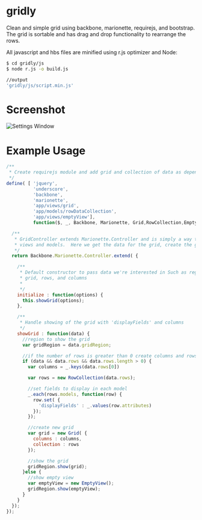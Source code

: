 gridly
==================================

Clean and simple grid using backbone, marionette, requirejs, and bootstrap.  The grid is sortable and has drag and drop functionality to rearrange the rows.

All javascript and hbs files are minified using r.js optimizer and Node:
```bash
$ cd gridly/js
$ node r.js -o build.js

//output
'gridly/js/script.min.js'
```

Screenshot
==========
![Settings Window](https://raw.github.com/julesbond007/gridly/master/docs/screenshots/gridly.png)

Example Usage
=============
```javascript
/**
 * Create requirejs module and add grid and collection of data as dependencies
 */
define( [ 'jquery',
          'underscore',
          'backbone',
          'marionette',
          'app/views/grid',
          'app/models/rowDataCollection',
          'app/views/emptyView'],
          function($, _, Backbone, Marionette, Grid,RowCollection,EmptyView) {

  /**
   * GridController extends Marionette.Controller and is simply a way to manage our 
   * views and models.  Here we get the data for the grid, create the grid and show it.
   */
  return Backbone.Marionette.Controller.extend( {

    /**
     * Default constructor to pass data we're interested in Such as region to show the 
     * grid, rows, and columns
     *
     */
    initialize : function(options) {
      this.showGrid(options);
    },

    /**
     * Handle showing of the grid with 'displayFields' and columns
     */
    showGrid : function(data) {
      //region to show the grid
      var gridRegion = data.gridRegion;

      //if the number of rows is greater than 0 create columns and rows for the grid
      if (data && data.rows && data.rows.length > 0) {
        var columns = _.keys(data.rows[0])

        var rows = new RowCollection(data.rows);

        //set fields to display in each model
        _.each(rows.models, function(row) {
          row.set( {
            'displayFields' : _.values(row.attributes)
          });
        });

        //create new grid
        var grid = new Grid( {
          columns : columns,
          collection : rows
        });

        //show the grid
        gridRegion.show(grid);
      }else {
        //show empty view
        var emptyView = new EmptyView();
        gridRegion.show(emptyView);
      }
    }
  });
});
```
